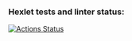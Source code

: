 ### Hexlet tests and linter status:
[![Actions Status](https://github.com/AfViktor/frontend-project-44/workflows/hexlet-check/badge.svg)](https://github.com/AfViktor/frontend-project-44/actions)
